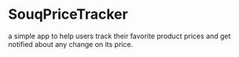 # SouqPriceTracker
a simple app to help users track their favorite product prices and get notified about any change on its price.
